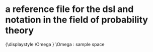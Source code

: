 # a reference file for the dsl and notation in the field of probability theory



{\displaystyle \Omega } \Omega : sample space





























